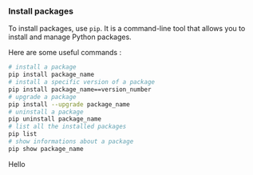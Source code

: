 
### Install packages

To install packages, use `pip`. It is a command-line tool that allows you to install and manage Python packages.

Here are some useful commands :

  ```bash
  # install a package
  pip install package_name
  # install a specific version of a package
  pip install package_name==version_number
  # upgrade a package
  pip install --upgrade package_name
  # uninstall a package
  pip uninstall package_name
  # list all the installed packages
  pip list
  # show informations about a package
  pip show package_name
  ```


Hello